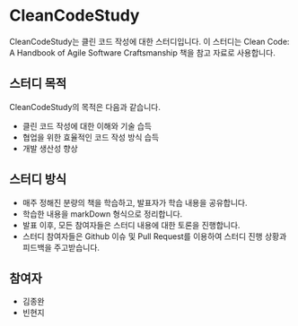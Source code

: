 # CleanCodeStudy

CleanCodeStudy는 클린 코드 작성에 대한 스터디입니다. 이 스터디는 Clean Code: A Handbook of Agile Software Craftsmanship 책을 참고 자료로 사용합니다. 

## 스터디 목적

CleanCodeStudy의 목적은 다음과 같습니다.

- 클린 코드 작성에 대한 이해와 기술 습득
- 협업을 위한 효율적인 코드 작성 방식 습득
- 개발 생산성 향상



## 스터디 방식

- 매주 정해진 분량의 책을 학습하고, 발표자가 학습 내용을 공유합니다.
- 학습한 내용을 markDown 형식으로 정리합니다.
- 발표 이후, 모든 참여자들은 스터디 내용에 대한 토론을 진행합니다.
- 스터디 참여자들은 Github 이슈 및 Pull Request를 이용하여 스터디 진행 상황과 피드백을 주고받습니다.

## 참여자 
-  김종완
-  빈현지
